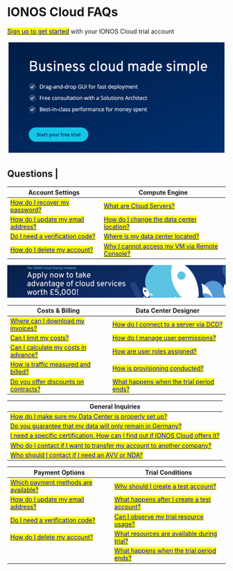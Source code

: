 # IONOS Cloud FAQs

[<mark style="color:blue;">Sign up to get started</mark>](https://cloud.ionos.com/compute/signup) with your IONOS Cloud trial account

![Sign up to get started with your IONOS Cloud trial account!](/images//uncompromise_cloud.png)

## Questions                                                               |

| Account Settings                                                                                                                           | Compute Engine                                                                                                                                                                     |
| ------------------------------------------------------------------------------------------------------------------------------------------ | ----------------------------------------------------------------------------------------------------------------------------------------------------------------------------------- |
| [<mark style="color:blue;">How do I recover my password?</mark>](general-information/frequently-asked-questions/account-settings.md#how-do-i-recover-my-password)         | [<mark style="color:blue;">What are Cloud Servers?</mark>](general-information/frequently-asked-questions/compute-engine.md#what-are-cloud-servers)                                     |
| [<mark style="color:blue;">How do I update my email address?</mark>](general-information/frequently-asked-questions/account-settings.md#how-do-i-update-my-email-address) | [<mark style="color:blue;">How do I change the data center location?</mark>](general-information/frequently-asked-questions/compute-engine.md#how-do-i-change-the-data-center-location)                   |
| [<mark style="color:blue;">Do I need a verification code?</mark>](general-information/frequently-asked-questions/account-settings.md#do-i-need-a-verification-code)       | [<mark style="color:blue;">Where is my data center located?</mark>](general-information/frequently-asked-questions/compute-engine.md#where-is-my-data-center-located)                                      |
| [<mark style="color:blue;">How do I delete my account?</mark>](general-information/frequently-asked-questions/account-settings.md#how-do-i-delete-my-account)             | [<mark style="color:blue;">Why I cannot access my VM via Remote Console?</mark>](general-information/frequently-asked-questions/compute-engine.md#why-i-cannot-access-my-vm-via-remote-console)|

![Click here to learn more about the IONOS Cloud Startup Initiative!](/images/ionos_cloud_startup.png)

| Costs & Billing                                                                                                                                      | Data Center Designer                                                                                                                                              |
| ---------------------------------------------------------------------------------------------------------------------------------------------------- | -------------------------------------------------------------------------------------------------------------------------------------------------------------- |
| [<mark style="color:blue;">Where can I download my invoices?</mark>](general-information/frequently-asked-questions/costs-and-billing.md#where-can-i-download-my-invoices)          | [<mark style="color:blue;">How do I connect to a server via DCD?</mark>](general-information/frequently-asked-questions/data-center-designer.md#how-do-i-connect-to-a-server-using-the-dcd)                 |
| [<mark style="color:blue;">Can I limit my costs?](general-information/frequently-asked-questions/costs-and-billing.md#can-i-limit-my-costs)                                  | [<mark style="color:blue;">How do I manage user permissions?</mark>](general-information/frequently-asked-questions/data-center-designer.md#how-do-i-manage-user-permissions) |
| [<mark style="color:blue;">Can I calculate my costs in advance?</mark>](general-information/frequently-asked-questions/costs-and-billing.md#can-i-calculate-my-expenses-in-advance) | [<mark style="color:blue;">How are user roles assigned?</mark>](general-information/frequently-asked-questions/data-center-designer.md#how-are-user-roles-assigned)           |
| [<mark style="color:blue;">How is traffic measured and billed?](general-information/frequently-asked-questions/costs-and-billing.md#how-is-traffic-measured-and-billed)      | [<mark style="color:blue;">How is provisioning conducted?</mark>](general-information/frequently-asked-questions/data-center-designer.md#how-is-provisioning-conducted)  |
| [<mark style="color:blue;">Do you offer discounts on contracts?](general-information/frequently-asked-questions/costs-and-billing.md#do-you-offer-discounts-on-contracts)    | [<mark style="color:blue;">What happens when the trial period ends?</mark>](general-information/frequently-asked-questions/trial-conditions.md#what-happens-when-the-trial-period-ends)       |


| General Inquiries                                                                                                                                                                                                                   |
| ----------------------------------------------------------------------------------------------------------------------------------------------------------------------------------------------------------------------------------- |
| [<mark style="color:blue;">How do I make sure my Data Center is properly set up?</mark>](general-information/frequently-asked-questions/general-inquiries.md#how-do-i-ensure-my-data-center-is-properly-set-up)                                                    |
| [<mark style="color:blue;">Do you guarantee that my data will only remain in Germany?</mark>](general-information/frequently-asked-questions/general-inquiries.md#do-you-guarantee-that-my-data-will-only-remain-in-germany)                                       |
| [<mark style="color:blue;">I need a specific certification. How can I find out if IONOS Cloud offers it?</mark>](general-information/frequently-asked-questions/general-inquiries.md#i-need-a-specific-certification.-how-can-i-find-out-if-ionos-cloud-offers-it) |
| [<mark style="color:blue;">Who do I contact if I want to transfer my account to another company?</mark>](general-information/frequently-asked-questions/general-inquiries.md#who-do-i-contact-if-i-want-to-transfer-my-account-to-another-company)                 |
| [<mark style="color:blue;">Who should I contact if I need an AVV or NDA?</mark>](general-information/frequently-asked-questions/general-inquiries.md#who-should-i-contact-if-i-need-an-auftragsverarbeitungsvertrag-avv)  


| Payment Options                                                                                                                                        | Trial Conditions                                                                                                                                           |
| ------------------------------------------------------------------------------------------------------------------------------------------------------------ | -------------------------------------------------------------------------------------------------------------------------------------------------------- |
| [<mark style="color:blue;">Which payment methods are available?](general-information/frequently-asked-questions/payment-options.md#which-payment-methods-are-available) | [<mark style="color:blue;">Why should I create a test account?</mark>](general-information/frequently-asked-questions/trial-conditions.md#why-should-i-create-a-test-account)                                   |
| [<mark style="color:blue;">How do I update my email address?</mark>](general-information/frequently-asked-questions/account-settings.md#how-do-i-update-my-email-address)               | [<mark style="color:blue;">What happens after I create a test account?</mark>](general-information/frequently-asked-questions/trial-conditions.md#what-happens-after-i-create-a-test-account) |
| [<mark style="color:blue;">Do I need a verification code?</mark>](general-information/frequently-asked-questions/account-settings.md#do-i-need-a-verification-code)                         | [<mark style="color:blue;">Can I observe my trial resource usage?</mark>](general-information/frequently-asked-questions/trial-conditions.md#can-i-observe-my-trial-resource-usage)                  |
| [<mark style="color:blue;">How do I delete my account?</mark>](general-information/frequently-asked-questions/account-settings.md#how-do-i-delete-my-account)                    | [<mark style="color:blue;">What resources are available during trial?</mark>](general-information/frequently-asked-questions/trial-conditions.md#what-resources-are-available-during-the-trial)   |
|                  | [<mark style="color:blue;">What happens when the trial period ends?</mark>](general-information/frequently-asked-questions/trial-conditions.md#what-happens-when-the-trial-period-ends)   |
